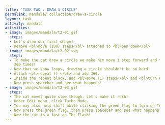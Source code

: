 ```yaml
---
title: 'TASK TWO : DRAW A CIRCLE'
permalink: mandala/:collection/draw-a-circle
layout: task
activity: mandala
activities:
- image: images/mandala/t2-01.gif
  steps:
  - Let's draw our first shape!
  - Remove <bl>move (100) steps</bl> attached to <bl>pen down</bl>
- image: images/mandala/t2-02.svg
  steps:
  - To make the cat draw a circle we make him move 1 step forward and turn 1 degree
    360 times!
  - Now that we know loops, drawing a circle shouldn't be so hard!
  - Attach <bl>repeat () </bl> and add 360.
  - Inside the repeat block, add <bl>move (1) steps</bl> and <bl>turn CW (1) degrees</bl>.
  - Now press spacebar and see what happens!
- image: images/mandala/t2-03.gif
  steps:
  - The cat moves quite slow though. Let's make it rush!
  - Under Edit menu, click Turbo Mode.
  - You may also hold shift while clicking the green flag to turn on Turbo Mode.
  - Now press the green flag, then press spacebar and see what happens.
  - Now the cat is a fast as The Flash!
---
```

